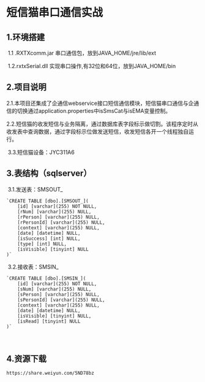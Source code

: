 # 短信猫串口通信实战

## 1.环境搭建

​    1.1 .RXTXcomm.jar 串口通信包，放到JAVA_HOME/jre/lib/ext 

​    1.2.rxtxSerial.dll 实现串口操作,有32位和64位，放到JAVA_HOME/bin

## 2.项目说明

​	2.1.本项目还集成了企通信webservice接口短信通信模块，短信猫串口通信与企通信的切换通过application.properties中isSmsCat与isEMA变量控制。

​	2.2.短信猫的收发短信与业务隔离，通过数据库表字段标示做切割。该程序定时从收发表中查询数据，通过字段标示位做发送短信，收发短信各开一个线程独自运行。

​	3.3.短信猫设备：JYC311A6

## 3.表结构（sqlserver）

​	3.1.发送表：SMSOUT_

```mssql
`CREATE TABLE [dbo].[SMSOUT_](
    [id] [varchar](255) NOT NULL,
    [rNum] [varchar](255) NULL,
    [rPerson] [varchar](255) NULL,
    [rPersonId] [varchar](255) NULL,
    [context] [varchar](255) NULL,
    [date] [datetime] NULL,
    [isSuccess] [int] NULL,
    [type] [int] NULL,
    [isVisible] [tinyint] NULL
)`
```
​	3.2.接收表：SMSIN_

```mssql
`CREATE TABLE [dbo].[SMSIN_](
    [id] [varchar](255) NOT NULL,
    [sNum] [varchar](255) NULL,
    [sPerson] [varchar](255) NULL,
    [sPersonId] [varchar](255) NULL,
    [context] [varchar](255) NULL,
    [date] [datetime] NULL,
    [isVisible] [tinyint] NULL,
    [isRead] [tinyint] NULL
)`
```
​	
## 4.资源下载
    https://share.weiyun.com/5ND78bz

